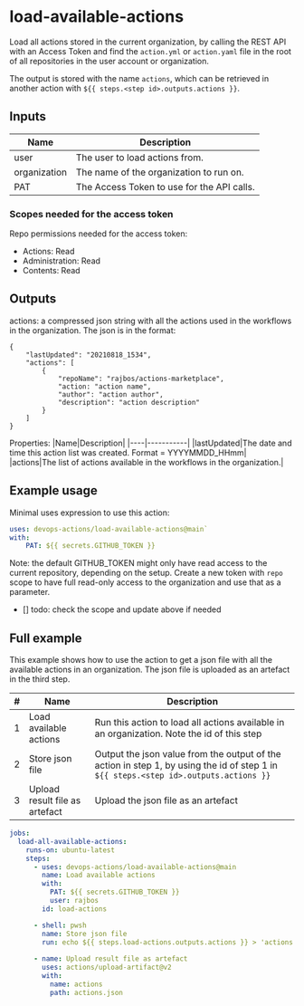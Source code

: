 # load-available-actions
Load all actions stored in the current organization, by calling the REST API with an  Access Token and find the `action.yml` or `action.yaml` file in the root of all repositories in the user account or organization.

The output is stored with the name `actions`, which can be retrieved in another action with `${{ steps.<step id>.outputs.actions }}`.

## Inputs
|Name|Description|
|---|---|
|user|The user to load actions from.|
|organization|The name of the organization to run on.|
|PAT|The Access Token to use for the API calls.|

### Scopes needed for the access token
Repo permissions needed for the access token:
- Actions: Read
- Administration: Read
- Contents: Read

## Outputs
actions: a compressed json string with all the actions used in the workflows in the organization. The json is in the format:
``` 
{
    "lastUpdated": "20210818_1534",
    "actions": [
        {
            "repoName": "rajbos/actions-marketplace",
            "action: "action name",
            "author": "action author",
            "description": "action description"
        }
    ]
}
```
Properties:
|Name|Description|
|----|-----------|
|lastUpdated|The date and time this action list was created. Format = YYYYMMDD_HHmm|
|actions|The list of actions available in the workflows in the organization.|

## Example usage
Minimal uses expression to use this action:

``` yaml
uses: devops-actions/load-available-actions@main`
with: 
    PAT: ${{ secrets.GITHUB_TOKEN }}
```
Note: the default GITHUB_TOKEN might only have read access to the current repository, depending on the setup. Create a new token with `repo` scope to have full read-only access to the organization and use that as a parameter.  
- [] todo: check the scope and update above if needed

## Full example
This example shows how to use the action to get a json file with all the available actions in an organization. The json file is uploaded as an artefact in the third step.

|#|Name|Description|
|---|---|---|
|1|Load available actions|Run this action to load all actions available in an organization. Note the id of this step|
|2|Store json file|Output the json value from the output of the action in step 1, by using the id of step 1 in `${{ steps.<step id>.outputs.actions }}`|
|3|Upload result file as artefact|Upload the json file as an artefact|

``` yaml
jobs:
  load-all-available-actions:
    runs-on: ubuntu-latest
    steps: 
      - uses: devops-actions/load-available-actions@main
        name: Load available actions
        with: 
          PAT: ${{ secrets.GITHUB_TOKEN }}
          user: rajbos
        id: load-actions

      - shell: pwsh        
        name: Store json file
        run: echo ${{ steps.load-actions.outputs.actions }} > 'actions.json'
            
      - name: Upload result file as artefact
        uses: actions/upload-artifact@v2
        with: 
          name: actions
          path: actions.json
```
